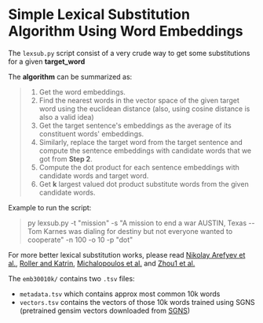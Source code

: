 # Simple Lexical Substitution Algorithm Using Word Embeddings

The `lexsub.py` script consist of a very crude way to get some substitutions for a given __target_word__  

The **algorithm** can be summarized as:

> 1. Get the word embeddings.
> 2. Find the nearest words in the vector space of the given target word using the euclidean distance (also, using cosine distance is also a valid idea)
> 3. Get the target sentence's embeddings as the average of its constituent words' embeddings.
> 4. Similarly, replace the target word from the target sentence and compute the sentence embeddings with candidate words that we got from **Step 2**.
> 5. Compute the dot product for each sentence embeddings with candidate words and target word.
> 6. Get **k** largest valued dot product substitute words from the given candidate words.

Example to run the script: 
> py lexsub.py -t "mission" -s "A mission to end a war AUSTIN, Texas -- Tom Karnes was dialing for destiny but not everyone wanted to cooperate" -n 100 -o 10 -p "dot"


For more better lexical substitution works, please read [Nikolay Arefyev et al.](https://arxiv.org/pdf/2006.00031.pdf), [Roller and Katrin](https://aclanthology.org/N16-1131.pdf), [Michalopoulos et al.](https://aclanthology.org/2022.acl-long.87.pdf) and [Zhou1 et al.](https://aclanthology.org/P19-1328.pdf)

The `emb30010k/` contains two `.tsv` files:
- `metadata.tsv` which contains approx most common 10k words
- `vectors.tsv` contains the vectors of those 10k words trained using SGNS (pretrained gensim vectors downloaded from [SGNS](http://vectors.nlpl.eu/repository/))  